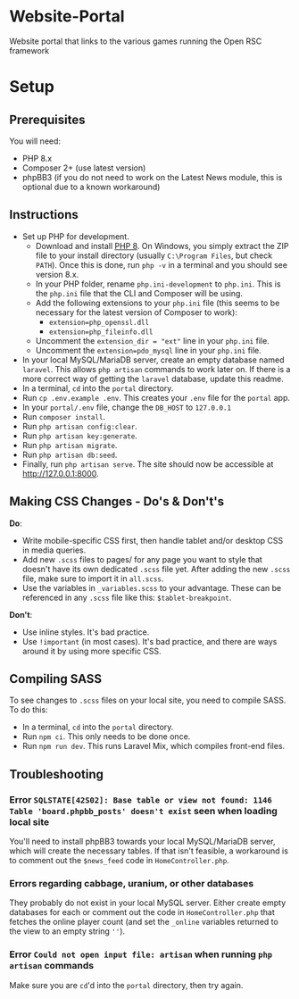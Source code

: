 # Website-Portal
Website portal that links to the various games running the Open RSC framework

# Setup
## Prerequisites
You will need:
- PHP 8.x
- Composer 2+ (use latest version)
- phpBB3 (if you do not need to work on the Latest News module, this is optional due to a known workaround)

## Instructions
- Set up PHP for development.
   - Download and install [PHP 8](https://windows.php.net/download#php-8.0). On Windows, you simply extract the ZIP file to your install directory (usually `C:\Program Files`, but check `PATH`). Once this is done, run `php -v` in a terminal and you should see version 8.x.
   - In your PHP folder, rename `php.ini-development` to `php.ini`. This is the `php.ini` file that the CLI and Composer will be using.
   - Add the following extensions to your `php.ini` file (this seems to be necessary for the latest version of Composer to work):
      - `extension=php_openssl.dll`
      - `extension=php_fileinfo.dll`
   - Uncomment the `extension_dir = "ext"` line in your `php.ini` file.
   - Uncomment the `extension=pdo_mysql` line in your `php.ini` file.
- In your local MySQL/MariaDB server, create an empty database named `laravel`. This allows `php artisan` commands to work later on. If there is a more correct way of getting the `laravel` database, update this readme.
- In a terminal, `cd` into the `portal` directory.
- Run `cp .env.example .env`. This creates your `.env` file for the `portal` app.
- In your `portal/.env` file, change the `DB_HOST` to `127.0.0.1`
- Run `composer install`.
- Run `php artisan config:clear`.
- Run `php artisan key:generate`.
- Run `php artisan migrate`.
- Run `php artisan db:seed`.
- Finally, run `php artisan serve`. The site should now be accessible at http://127.0.0.1:8000.

## Making CSS Changes - Do's & Don't's
**Do**: 
- Write mobile-specific CSS first, then handle tablet and/or desktop CSS in media queries.
- Add new `.scss` files to pages/ for any page you want to style that doesn't have its own dedicated `.scss` file yet. After adding the new `.scss` file, make sure to import it in `all.scss`.
- Use the variables in `_variables.scss` to your advantage. These can be referenced in any `.scss` file like this: `$tablet-breakpoint`.

**Don't**:
- Use inline styles. It's bad practice.
- Use `!important` (in most cases). It's bad practice, and there are ways around it by using more specific CSS.

## Compiling SASS
To see changes to `.scss` files on your local site, you need to compile SASS. To do this:
- In a terminal, `cd` into the `portal` directory.
- Run `npm ci`. This only needs to be done once.
- Run `npm run dev`. This runs Laravel Mix, which compiles front-end files.

## Troubleshooting

### Error `SQLSTATE[42S02]: Base table or view not found: 1146 Table 'board.phpbb_posts' doesn't exist` seen when loading local site
You'll need to install phpBB3 towards your local MySQL/MariaDB server, which will create the necessary tables. If that isn't feasible, a workaround is to comment out the `$news_feed` code in `HomeController.php`.

### Errors regarding cabbage, uranium, or other databases
They probably do not exist in your local MySQL server. Either create empty databases for each or comment out the code in `HomeController.php` that fetches the online player count (and set the `_online` variables returned to the view to an empty string `''`).

### Error `Could not open input file: artisan` when running `php artisan` commands
Make sure you are `cd`'d into the `portal` directory, then try again.
